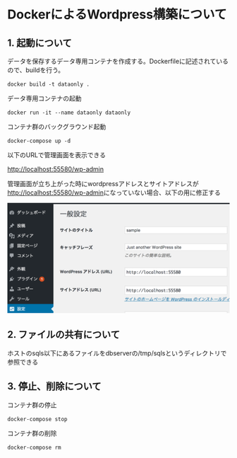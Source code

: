 # DockerによるWordpress構築について

## 1. 起動について

データを保存するデータ専用コンテナを作成する。Dockerfileに記述されているので、buildを行う。

```
docker build -t dataonly .
```

データ専用コンテナの起動

```
docker run -it --name dataonly dataonly
```

コンテナ群のバックグラウンド起動

```
docker-compose up -d
```


以下のURLで管理画面を表示できる

[http://localhost:55580/wp-admin](http://localhost:55580/wp-admin)


管理画面が立ち上がった時にwordpressアドレスとサイトアドレスが[http://localhost:55580/wp-admin](http://localhost:55580/wp-admin)になっていない場合、以下の用に修正する

![wp-admin](img/wp-admin.png)

## 2. ファイルの共有について

ホストのsqls以下にあるファイルをdbserverの/tmp/sqlsというディレクトリで参照できる

## 3. 停止、削除について


コンテナ群の停止

```
docker-compose stop
```

コンテナ群の削除

```
docker-compose rm
```